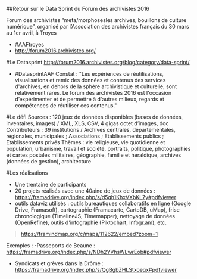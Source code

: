 ##Retour sur le Data Sprint du Forum des archivistes 2016

Forum des archivistes “meta/morphosesles archives, bouillons de culture numérique”, organisé par l’Association des archivistes français du 30 mars au 1er avril, à Troyes
- #AAFtroyes
- http://forum2016.archivistes.org/

#Le Datasprint
http://forum2016.archivistes.org/blog/category/data-sprint/
- #DatasprintAAF
Constat : "Les expériences de réutilisations, visualisations et remix des données et contenus des services d'archives, en dehors de la sphère archivistique et culturelle, sont relativement rares. Le forum des archivistes 2016 est l'occasion d’expérimenter et de permettre à d'autres milieux, regards et compétences de réutiliser ces contenus."

#Le défi
Sources : 120 jeux de données disponibles (bases de données, inventaires, images) / XML, XLS, CSV, 4 gigas octet d’images, doc
Contributeurs : 39 institutions / Archives centrales, départementales, régionales, municipales ; Associations ; Etablissements publics ; Etablissements privés
Thèmes : vie religieuse, vie quotidienne et population, urbanisme, travail et société, portraits, politique, photographies et cartes postales militaires, géographie, famille et héraldique, archives (données de gestion), architecture

#Les réalisations
- Une trentaine de participants
- 20 projets réalisés avec une 40aine de jeux de données : https://framadrive.org/index.php/s/d5qh1KhxVXbKL7y#pdfviewer
- outils dataviz utilisés :  outils bureautiques collaboratifs en ligne (Google Drive, Framasoft), cartographie (Framacarte, CartoDB, uMap), frise chronologique (TimelineJS, Timemapper), nettoyage de données (OpenRefine), outils d'infographie (Piktochart, Infogr.am), etc.
> https://framindmap.org/c/maps/112622/embed?zoom=1

Exemples : 
-Passeports de Beaune : 
https://framadrive.org/index.php/s/NDh2YVhsWLwrEob#pdfviewer
- Syndicats et grèves dans la Drôme : 
https://framadrive.org/index.php/s/QgBgbZHLStxoeqx#pdfviewer



